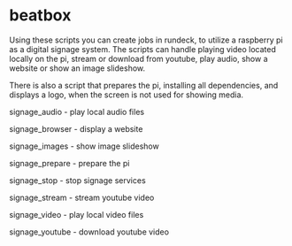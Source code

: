 # beatbox
Using these scripts you can create jobs in rundeck, to utilize a raspberry pi as a digital signage system. The scripts can handle playing video located locally on the pi, stream or download from youtube, play audio, show a website or show an image slideshow. 

There is also a script that prepares the pi, installing all dependencies, and displays a logo, when the screen is not used for showing media.

signage_audio - play local audio files

signage_browser - display a website

signage_images - show image slideshow

signage_prepare - prepare the pi

signage_stop - stop signage services

signage_stream - stream youtube video

signage_video - play local video files

signage_youtube - download youtube video

